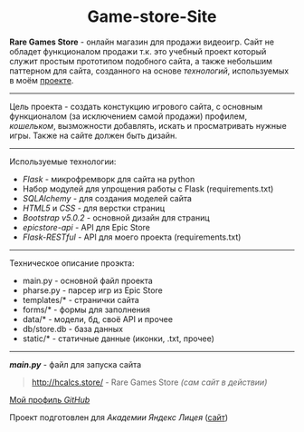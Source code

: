 <h1 style="text-align: center">Game-store-Site</h1>

**Rare Games Store** - онлайн магазин для продажи видеоигр.
Сайт не обладет функционалом продажи т.к. это учебный проект
который служит простым прототипом подобного сайта,
а также небольшим паттерном для сайта,
созданного на основе _технологий_, используемых в моём 
[проекте](http://hcalcs.store/).

***
Цель проекта - создать констукцию игрового сайта, с основным функционалом
(за исключением самой продажи) профилем, _кошельком_, вызможности добавлять,
искать и просматривать нужные игры. Также на сайте должен быть дизайн.

***
Используемые технологии:
* _Flask_ - микрофремворк для сайта на python
* Набор модулей для упрощения работы с Flask (requirements.txt)
* _SQLAlchemy_ - для создания моделей сайта
* _HTML5_ и _CSS_ - для верстки страниц
* _Bootstrap v5.0.2_ - основной дизайн для страниц
* _epicstore-api_ - API для Epic Store
* _Flask-RESTful_ - API для моего проекта (requirements.txt)

***
Техническое описание проэкта:
* main.py - основной файл проекта
* pharse.py - парсер игр из Epic Store
* templates/* - странички сайта
* forms/* - формы для заполнения
* data/* - модели, бд, своё API и прочее
* db/store.db - база данных
* static/* - статичные данные (иконки, .txt, прочее)

***
***main.py*** - файл для запуска сайта

> <http://hcalcs.store/> - Rare Games Store _(сам сайт в действии)_

[Мой профиль *GitHub*](https://github.com/AndryMaster)

Проект подготовлен для *Академии Яндекс Лицея* 
([сайт](https://lyceum.yandex.ru/))
